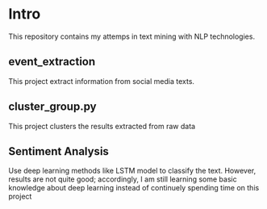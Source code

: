 # Intro #
This repository contains my attemps in text mining with NLP technologies.

## event_extraction ##
This project extract information from social media texts.

## cluster_group.py ##
This project clusters the results extracted from raw data

## Sentiment Analysis ##
Use deep learning methods like LSTM model to classify the text. However, results are not quite good; accordingly, I am still learning some basic knowledge about deep learning instead of continuely spending time on this project
